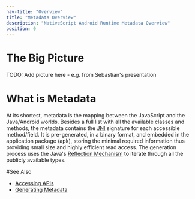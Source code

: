 ```yaml
---
nav-title: "Overview"
title: "Metadata Overview"
description: "NativeScript Android Runtime Metadata Overview"
position: 0
---
```


# The Big Picture
TODO: Add picture here - e.g. from Sebastian's presentation

# What is Metadata
At its shortest, metadata is the mapping between the JavaScript and the Java/Android worlds. Besides a full list with all the available classes and methods, the metadata contains the [JNI](http://developer.android.com/training/articles/perf-jni.html) signature for each accessible method/field. It is pre-generated, in a binary format, and embedded in the application package (apk), storing the minimal required information thus providing small size and highly efficient read access. The generation process uses the Java's [Reflection Mechanism](http://en.wikipedia.org/wiki/Reflection_(computer_programming)) to iterate through all the publicly available types.

#See Also
* [Accessing APIs](./accessing-packages.md)
* [Generating Metadata](./generator.md)

